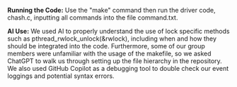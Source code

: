 **Running the Code:** Use the "make" command then run the driver code, chash.c, inputting all commands into the file command.txt.


**AI Use:** We used AI to properly understand the use of lock specific methods such as pthread_rwlock_unlock(&rwlock), including when and how they should be integrated into the code. Furthermore, some of our group members were unfamiliar with the usage of the makefile, so we asked ChatGPT to walk us through setting up the file hierarchy in the repository. We also used GitHub Copilot as a debugging tool to double check our event loggings and potential syntax errors.
